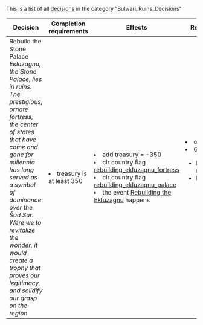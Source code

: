 This is a list of all [decisions](decisions.md) in the category "Bulwari_Ruins_Decisions"

| Decision | Completion requirements | Effects | Requirements to appear |
| ----- | ------ | ----- | ------ |
| <a name="rebuild_the_stone_palace">Rebuild the Stone Palace</a><br />*Ekluzagnu, the Stone Palace, lies in ruins. The prestigious, ornate fortress, the center of states that have come and gone for millennia has long served as a symbol of dominance over the Šad Sur. Were we to revitalize the wonder, it would create a trophy that proves our legitimacy, and solidify our grasp on the region.* | <li>treasury is at least 350</li> | <li>add treasury = -350</li><li>clr country flag [rebuilding_ekluzagnu_fortress](../flags/rebuilding_ekluzagnu_fortress.md)</li><li>clr country flag [rebuilding_ekluzagnu_palace](../flags/rebuilding_ekluzagnu_palace.md)</li><li>the event [Rebuilding the Ekluzagnu](../events/rebuilding_the_ekluzagnu.md) happens</li> | <li>owns core province 688</li><li>688:</li><ul><li>has province modifier ruined_ekluzagnu</li><li>None of the following:</li><ul><li>has province modifier rebuilding_ekluzagnu</li></ul></ul> |
